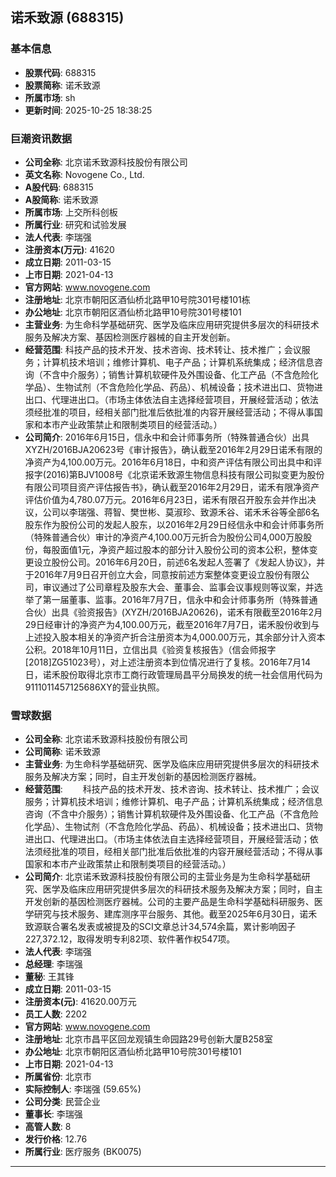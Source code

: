 ## 诺禾致源 (688315)

### 基本信息

- **股票代码**: 688315
- **股票简称**: 诺禾致源
- **所属市场**: sh
- **更新时间**: 2025-10-25 18:38:25

### 巨潮资讯数据

- **公司全称**: 北京诺禾致源科技股份有限公司
- **英文名称**: Novogene Co., Ltd.
- **A股代码**: 688315
- **A股简称**: 诺禾致源
- **所属市场**: 上交所科创板
- **所属行业**: 研究和试验发展
- **法人代表**: 李瑞强
- **注册资本(万元)**: 41620
- **成立日期**: 2011-03-15
- **上市日期**: 2021-04-13
- **官方网站**: www.novogene.com
- **注册地址**: 北京市朝阳区酒仙桥北路甲10号院301号楼101栋
- **办公地址**: 北京市朝阳区酒仙桥北路甲10号院301号楼101
- **主营业务**: 为生命科学基础研究、医学及临床应用研究提供多层次的科研技术服务及解决方案、基因检测医疗器械的自主开发创新。
- **经营范围**: 科技产品的技术开发、技术咨询、技术转让、技术推广；会议服务；计算机技术培训；维修计算机、电子产品；计算机系统集成；经济信息咨询（不含中介服务）；销售计算机软硬件及外围设备、化工产品（不含危险化学品）、生物试剂（不含危险化学品、药品）、机械设备；技术进出口、货物进出口、代理进出口。（市场主体依法自主选择经营项目，开展经营活动；依法须经批准的项目，经相关部门批准后依批准的内容开展经营活动；不得从事国家和本市产业政策禁止和限制类项目的经营活动。）
- **公司简介**: 2016年6月15日，信永中和会计师事务所（特殊普通合伙）出具XYZH/2016BJA20623号《审计报告》，确认截至2016年2月29日诺禾有限的净资产为4,100.00万元。2016年6月18日，中和资产评估有限公司出具中和评报字(2016)第BJV1008号《北京诺禾致源生物信息科技有限公司拟变更为股份有限公司项目资产评估报告书》，确认截至2016年2月29日，诺禾有限净资产评估价值为4,780.07万元。2016年6月23日，诺禾有限召开股东会并作出决议，公司以李瑞强、蒋智、樊世彬、莫淑珍、致源禾谷、诺禾禾谷等全部6名股东作为股份公司的发起人股东，以2016年2月29日经信永中和会计师事务所（特殊普通合伙）审计的净资产4,100.00万元折合为股份公司4,000万股股份，每股面值1元，净资产超过股本的部分计入股份公司的资本公积，整体变更设立股份公司。2016年6月20日，前述6名发起人签署了《发起人协议》，并于2016年7月9日召开创立大会，同意按前述方案整体变更设立股份有限公司，审议通过了公司章程及股东大会、董事会、监事会议事规则等议案，并选举了第一届董事、监事。2016年7月7日，信永中和会计师事务所（特殊普通合伙）出具《验资报告》(XYZH/2016BJA20626)，诺禾有限截至2016年2月29日经审计的净资产为4,100.00万元，截至2016年7月7日，诺禾股份收到与上述投入股本相关的净资产折合注册资本为4,000.00万元，其余部分计入资本公积。2018年10月11日，立信出具《验资复核报告》（信会师报字[2018]ZG51023号），对上述注册资本到位情况进行了复核。2016年7月14日，诺禾股份取得北京市工商行政管理局昌平分局换发的统一社会信用代码为9111011457125686XY的营业执照。

### 雪球数据

- **公司全称**: 北京诺禾致源科技股份有限公司
- **公司简称**: 诺禾致源
- **主营业务**: 为生命科学基础研究、医学及临床应用研究提供多层次的科研技术服务及解决方案；同时，自主开发创新的基因检测医疗器械。
- **经营范围**: 　　科技产品的技术开发、技术咨询、技术转让、技术推广；会议服务；计算机技术培训；维修计算机、电子产品；计算机系统集成；经济信息咨询（不含中介服务）；销售计算机软硬件及外围设备、化工产品（不含危险化学品）、生物试剂（不含危险化学品、药品）、机械设备；技术进出口、货物进出口、代理进出口。（市场主体依法自主选择经营项目，开展经营活动；依法须经批准的项目，经相关部门批准后依批准的内容开展经营活动；不得从事国家和本市产业政策禁止和限制类项目的经营活动。）
- **公司简介**: 北京诺禾致源科技股份有限公司的主营业务是为生命科学基础研究、医学及临床应用研究提供多层次的科研技术服务及解决方案；同时，自主开发创新的基因检测医疗器械。公司的主要产品是生命科学基础科研服务、医学研究与技术服务、建库测序平台服务、其他。截至2025年6月30日，诺禾致源联合署名发表或被提及的SCI文章总计34,574余篇，累计影响因子227,372.12，取得发明专利82项、软件著作权547项。
- **法人代表**: 李瑞强
- **总经理**: 李瑞强
- **董秘**: 王其锋
- **成立日期**: 2011-03-15
- **注册资本(元)**: 41620.00万元
- **员工人数**: 2202
- **官方网站**: www.novogene.com
- **注册地址**: 北京市昌平区回龙观镇生命园路29号创新大厦B258室
- **办公地址**: 北京市朝阳区酒仙桥北路甲10号院301号楼101
- **上市日期**: 2021-04-13
- **所属省份**: 北京市
- **实际控制人**: 李瑞强 (59.65%)
- **公司分类**: 民营企业
- **董事长**: 李瑞强
- **高管人数**: 8
- **发行价格**: 12.76
- **所属行业**: 医疗服务 (BK0075)

---